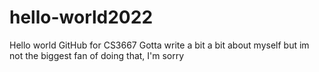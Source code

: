 # hello-world2022
Hello world GitHub for CS3667
Gotta write a bit a bit about myself but im not the biggest fan of doing that, I'm sorry
